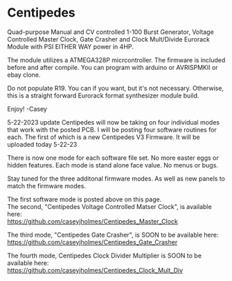 # Centipedes
Quad-purpose Manual and CV controlled 1-100 Burst Generator, Voltage Controlled Master Clock, Gate Crasher and Clock Mult/Divide Eurorack Module with PSI EITHER WAY power in 4HP.

The module utilizes a ATMEGA328P micrcontroller. The firmware is included before and after compile. You can program with arduino or AVRISPMKII or ebay clone.

Do not populate R19. You can if you want, but it's not necessary. 
Otherwise, this is a straight forward Eurorack format synthesizer module build. 

Enjoy! 
-Casey

5-22-2023 update
Centipedes will now be taking on four individual modes that work with the posted PCB. I will be posting four software routines for each. 
The first of which is a new Centipedes V3 Firmware. It will be uploaded today 5-22-23

There is now one mode for each software file set. No more easter eggs or hidden features. Each mode is stand alone face value. No menus or bugs.

Stay tuned for the three additonal firmware modes. As well as new panels to match the firmware modes.

The first software mode is posted above on this page.                                                                             
The second, "Centipedes Voltage Controlled Matser Clock", is available here:                                                                     
https://github.com/caseyjholmes/Centipedes_Master_Clock

The third mode, "Centipedes Gate Crasher", is SOON to be available here:                                                                   
https://github.com/caseyjholmes/Centipedes_Gate_Crasher

The fourth mode, Centipedes Clock Divider Multiplier is SOON to be available here:                                                             
https://github.com/caseyjholmes/Centipedes_Clock_Mult_Div

